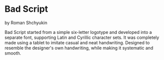 # Bad Script
by Roman Shchyukin

Bad Script started from a simple six-letter logotype and developed into a separate font, supporting Latin and Cyrillic character sets. It was completely made using a tablet to imitate casual and neat handwriting. Designed to resemble the designer's own handwriting, while making it systematic and smooth.
